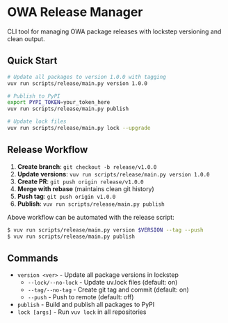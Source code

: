 # OWA Release Manager

CLI tool for managing OWA package releases with lockstep versioning and clean output.

## Quick Start

```bash
# Update all packages to version 1.0.0 with tagging
vuv run scripts/release/main.py version 1.0.0

# Publish to PyPI
export PYPI_TOKEN=your_token_here
vuv run scripts/release/main.py publish

# Update lock files
vuv run scripts/release/main.py lock --upgrade
```

## Release Workflow

1. **Create branch**: `git checkout -b release/v1.0.0`
2. **Update versions**: `vuv run scripts/release/main.py version 1.0.0`
3. **Create PR**: `git push origin release/v1.0.0`
4. **Merge with rebase** (maintains clean git history)
5. **Push tag**: `git push origin v1.0.0`
6. **Publish**: `vuv run scripts/release/main.py publish`

Above workflow can be automated with the release script:

```bash
$ vuv run scripts/release/main.py version $VERSION --tag --push
$ vuv run scripts/release/main.py publish
```

## Commands

- `version <ver>` - Update all package versions in lockstep
  - `--lock/--no-lock` - Update uv.lock files (default: on)
  - `--tag/--no-tag` - Create git tag and commit (default: on)
  - `--push` - Push to remote (default: off)
- `publish` - Build and publish all packages to PyPI
- `lock [args]` - Run `vuv lock` in all repositories